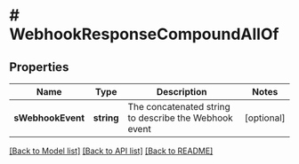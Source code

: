 # # WebhookResponseCompoundAllOf

## Properties

Name | Type | Description | Notes
------------ | ------------- | ------------- | -------------
**sWebhookEvent** | **string** | The concatenated string to describe the Webhook event | [optional]

[[Back to Model list]](../../README.md#models) [[Back to API list]](../../README.md#endpoints) [[Back to README]](../../README.md)
